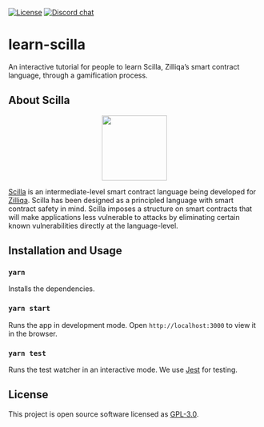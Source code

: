 [![License][license-svg]][license-url] [![Discord chat][discord-svg]][discord-url]

# learn-scilla 

An interactive tutorial for people to learn Scilla, Zilliqa’s smart contract language, through a gamification process.

## About Scilla

<p align="center"><img src="https://scilla.readthedocs.io/en/latest/_images/scilla-logo-color-transparent.png" align="center" width="130px" height="130px"/></p>

[Scilla](https://scilla-lang.org/) is an intermediate-level smart contract language being developed for [Zilliqa](https://zilliqa.com/). Scilla has been designed as a principled language with smart contract safety in mind. Scilla imposes a structure on smart contracts that will make applications less vulnerable to attacks by eliminating certain known vulnerabilities directly at the language-level.

## Installation and Usage

### `yarn`

Installs the dependencies.

### `yarn start`

Runs the app in development mode.
Open `http://localhost:3000` to view it in the browser.

### `yarn test`

Runs the test watcher in an interactive mode.
We use [Jest](https://jestjs.io/) for testing.

## License

This project is open source software licensed as [GPL-3.0](https://github.com/neutiyoo/learn-scilla/blob/develop/LICENSE).

[license-svg]: https://img.shields.io/badge/License-GPLv3-blue.svg
[license-url]: https://github.com/neutiyoo/learn-scilla/blob/master/LICENSE
[discord-svg]: https://img.shields.io/discord/308323056592486420.svg
[discord-url]: https://discord.gg/KB6h3T6
